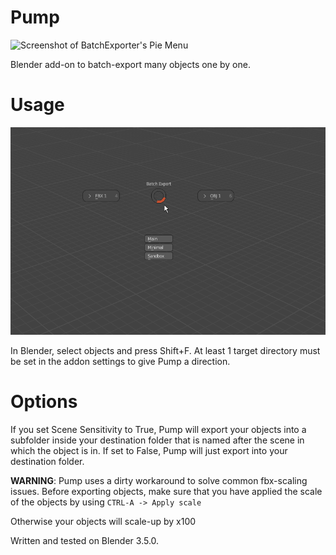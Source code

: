 # Pump

![Screenshot of BatchExporter's Pie Menu](https://github.com/Messerblatt/Pump/blob/main/Screenhot_lightingOnly.png)

Blender add-on to batch-export many objects one by one.



# Usage
![Screenshot of BatchExporter's Pie Menu](https://github.com/Messerblatt/BatchExporter/blob/main/BatchExporter_screenshot.png)

In Blender, select objects and press Shift+F. At least 1 target directory must be set in the addon settings to give Pump a direction. 

# Options
If you set Scene Sensitivity to True, Pump will export your objects into a subfolder inside your destination folder that is named after the scene in which the object is in. If set to False, Pump will just export into your destination folder.
    
**WARNING**: Pump uses a dirty workaround to solve common fbx-scaling issues. Before exporting objects, make sure that you have applied the scale of the objects by using
    `CTRL-A -> Apply scale`
    
Otherwise your objects will scale-up by x100

Written and tested on Blender 3.5.0.
